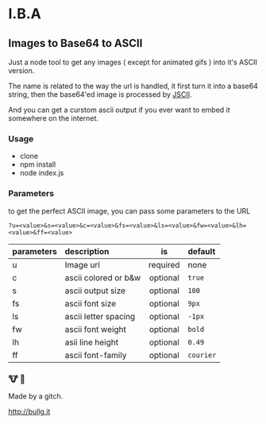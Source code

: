 # I.B.A
## Images to Base64 to ASCII
Just a node tool to get any images ( except for animated gifs ) into it's ASCII version.

The name is related to the way the url is handled, it first turn it into a base64 string, then the base64'ed image is processed by [JSCII](https://github.com/EnotionZ/jscii).

And you can get a curstom ascii output if you ever want to embed it somewhere on the internet.

### Usage
- clone
- npm install 
- node index.js

### Parameters
to get the perfect ASCII image, you can pass some parameters to the URL

`?u=<value>&s=<value>&c=<value>&fs=<value>&ls=<value>&fw=<value>&lh=<value>&ff=<value>
`

| parameters    | description         | is         | default  |
| ------------- |:--------------------|:----------:|:---------|
| u             | Image url           | required   | none     |
| c             | ascii colored or b&w| optional   | `true`   |
| s             | ascii output size   | optional   | `100`    |
| fs            | ascii font size     | optional   | `9px`    |
| ls            | ascii letter spacing| optional   | `-1px`   |
| fw            | ascii font weight   | optional   | `bold`   |
| lh            | asii line height    | optional   | `0.49`   |
| ff            | ascii font-family   | optional   | `courier`|


### :cow: :shit:
Made by a gitch. 

http://bullg.it